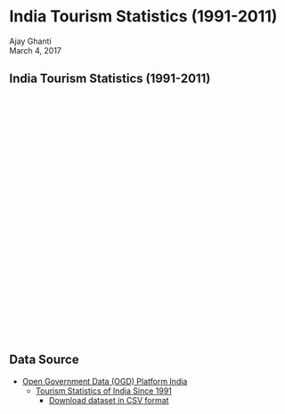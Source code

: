 # India Tourism Statistics (1991-2011)
Ajay Ghanti  
March 4, 2017  



## India Tourism Statistics (1991-2011)

<!--html_preserve--><div id="htmlwidget-8f0a4d3689ccf3f79974" style="width:720px;height:432px;" class="plotly html-widget"></div>
<script type="application/json" data-for="htmlwidget-8f0a4d3689ccf3f79974">{"x":{"layout":{"margin":{"b":40,"l":60,"t":25,"r":10},"xaxis":{"domain":[0,1],"title":"Year"},"yaxis":{"domain":[0,1],"title":"Number"}},"source":"A","config":{"modeBarButtonsToAdd":[{"name":"Collaborate","icon":{"width":1000,"ascent":500,"descent":-50,"path":"M487 375c7-10 9-23 5-36l-79-259c-3-12-11-23-22-31-11-8-22-12-35-12l-263 0c-15 0-29 5-43 15-13 10-23 23-28 37-5 13-5 25-1 37 0 0 0 3 1 7 1 5 1 8 1 11 0 2 0 4-1 6 0 3-1 5-1 6 1 2 2 4 3 6 1 2 2 4 4 6 2 3 4 5 5 7 5 7 9 16 13 26 4 10 7 19 9 26 0 2 0 5 0 9-1 4-1 6 0 8 0 2 2 5 4 8 3 3 5 5 5 7 4 6 8 15 12 26 4 11 7 19 7 26 1 1 0 4 0 9-1 4-1 7 0 8 1 2 3 5 6 8 4 4 6 6 6 7 4 5 8 13 13 24 4 11 7 20 7 28 1 1 0 4 0 7-1 3-1 6-1 7 0 2 1 4 3 6 1 1 3 4 5 6 2 3 3 5 5 6 1 2 3 5 4 9 2 3 3 7 5 10 1 3 2 6 4 10 2 4 4 7 6 9 2 3 4 5 7 7 3 2 7 3 11 3 3 0 8 0 13-1l0-1c7 2 12 2 14 2l218 0c14 0 25-5 32-16 8-10 10-23 6-37l-79-259c-7-22-13-37-20-43-7-7-19-10-37-10l-248 0c-5 0-9-2-11-5-2-3-2-7 0-12 4-13 18-20 41-20l264 0c5 0 10 2 16 5 5 3 8 6 10 11l85 282c2 5 2 10 2 17 7-3 13-7 17-13z m-304 0c-1-3-1-5 0-7 1-1 3-2 6-2l174 0c2 0 4 1 7 2 2 2 4 4 5 7l6 18c0 3 0 5-1 7-1 1-3 2-6 2l-173 0c-3 0-5-1-8-2-2-2-4-4-4-7z m-24-73c-1-3-1-5 0-7 2-2 3-2 6-2l174 0c2 0 5 0 7 2 3 2 4 4 5 7l6 18c1 2 0 5-1 6-1 2-3 3-5 3l-174 0c-3 0-5-1-7-3-3-1-4-4-5-6z"},"click":"function(gd) { \n        // is this being viewed in RStudio?\n        if (location.search == '?viewer_pane=1') {\n          alert('To learn about plotly for collaboration, visit:\\n https://cpsievert.github.io/plotly_book/plot-ly-for-collaboration.html');\n        } else {\n          window.open('https://cpsievert.github.io/plotly_book/plot-ly-for-collaboration.html', '_blank');\n        }\n      }"}],"modeBarButtonsToRemove":["sendDataToCloud"]},"data":[{"x":[1991,1992,1993,1994,1995,1996,1997,1998,1999,2000,2001,2002,2003,2004,2005,2006,2007,2008,2009,2010,2011],"y":[4318,5951,6611,7129,8430,10046,10511,12150,12951,15626,15083,15064,20729,27944,33123,39025,44360,51294,53700,64889,77591],"type":"scatter","mode":"lines","name":"FX (Rs. Crores)","line":{"fillcolor":"rgba(102,194,165,0.5)","color":"rgba(102,194,165,1)"},"xaxis":"x","yaxis":"y"},{"x":[1991,1992,1993,1994,1995,1996,1997,1998,1999,2000,2001,2002,2003,2004,2005,2006,2007,2008,2009,2010,2011],"y":[1861,2126,2124,2272,2583,2832,2889,2948,3009,3460,3198,3103,4463,6170,7493,8634,10729,11832,11136,14193,16564],"type":"scatter","mode":"lines","name":"FX (USD Millions)","line":{"fillcolor":"rgba(252,141,98,0.5)","color":"rgba(252,141,98,1)"},"xaxis":"x","yaxis":"y"},{"x":[1991,1992,1993,1994,1995,1996,1997,1998,1999,2000,2001,2002,2003,2004,2005,2006,2007,2008,2009,2010,2011],"y":[666.70303,814.55861,1058.11696,1271.18655,1366.436,1401.19672,1598.77208,1681.96,1906.71034,2201.06911,2364.69599,2695.98028,3090.38335,3662.67522,3920.1427,4623.21054,5265.64478,5630.34107,6688.00482,7477.0338,8508.5664],"type":"scatter","mode":"lines","name":"No. of Domestic Tourists (lakhs)","line":{"fillcolor":"rgba(141,160,203,0.5)","color":"rgba(141,160,203,1)"},"xaxis":"x","yaxis":"y"},{"x":[1991,1992,1993,1994,1995,1996,1997,1998,1999,2000,2001,2002,2003,2004,2005,2006,2007,2008,2009,2010,2011],"y":[1677.508,1867.651,1764.83,1886.433,2123.683,2287.86,2374.094,2358.629,2481.928,2649.378,2537.282,2384.364,2726.214,3457.477,3918.61,4447.167,5081.504,5282.603,5167.699,5775.692,6309.222],"type":"scatter","mode":"lines","name":"No. of Foreign Tourists (in 1000's)","line":{"fillcolor":"rgba(231,138,195,0.5)","color":"rgba(231,138,195,1)"},"xaxis":"x","yaxis":"y"}],"base_url":"https://plot.ly"},"evals":["config.modeBarButtonsToAdd.0.click"],"jsHooks":[]}</script><!--/html_preserve-->

## Data Source

- [Open Government Data (OGD) Platform India](https://data.gov.in)
    + [Tourism Statistics of India Since 1991](https://data.gov.in/catalog/tourism-statistics-india)
        + [Download dataset in CSV format](https://data.gov.in/node/92148/datastore/export/csv)
